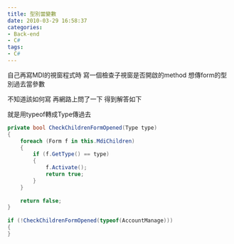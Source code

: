 ```yaml
---
title: 型別當變數
date: 2010-03-29 16:58:37
categories:
- Back-end
- C#
tags:
- C#
---
```

自己再寫MDI的視窗程式時
寫一個檢查子視窗是否開啟的method
想傳form的型別過去當參數

<!--more-->

不知道該如何寫
再網路上問了一下
得到解答如下

就是用typeof轉成Type傳過去
``` csharp
private bool CheckChildrenFormOpened(Type type)
{
    foreach (Form f in this.MdiChildren)
    {
        if (f.GetType() == type)
        {
            f.Activate();
            return true;
        }
    }
 
    return false;
}
 
if (!CheckChildrenFormOpened(typeof(AccountManage)))
{
}
```